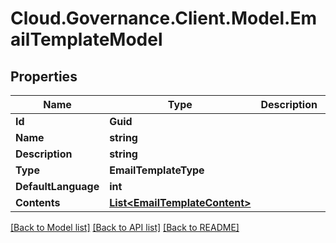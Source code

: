 # Cloud.Governance.Client.Model.EmailTemplateModel
## Properties

Name | Type | Description | Notes
------------ | ------------- | ------------- | -------------
**Id** | **Guid** |  | [optional] 
**Name** | **string** |  | 
**Description** | **string** |  | [optional] 
**Type** | **EmailTemplateType** |  | [optional] 
**DefaultLanguage** | **int** |  | [optional] 
**Contents** | [**List&lt;EmailTemplateContent&gt;**](EmailTemplateContent.md) |  | 

[[Back to Model list]](../README.md#documentation-for-models) [[Back to API list]](../README.md#documentation-for-api-endpoints) [[Back to README]](../README.md)

